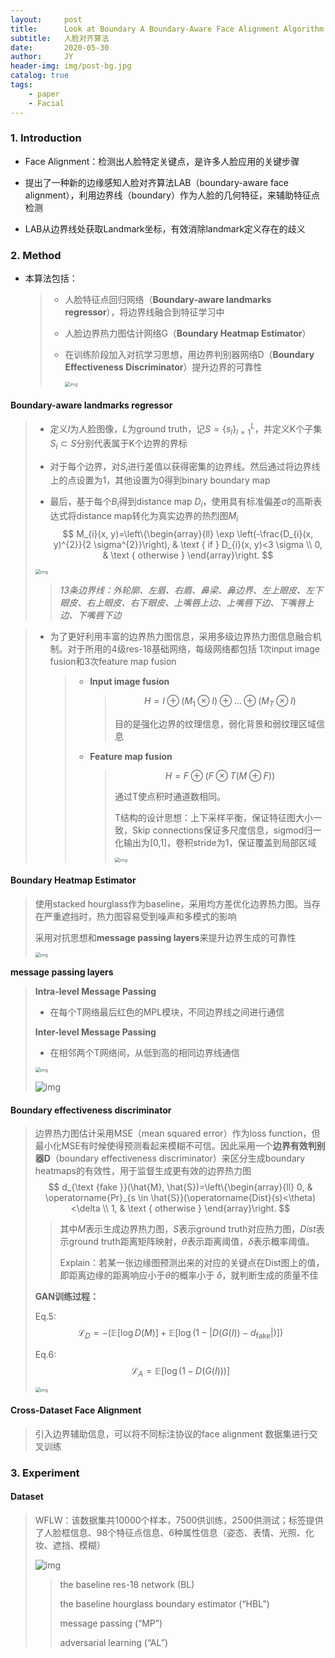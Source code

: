 ```yaml
---
layout:     post
title:      Look at Boundary A Boundary-Aware Face Alignment Algorithm
subtitle:   人脸对齐算法
date:       2020-05-30
author:     JY
header-img: img/post-bg.jpg
catalog: true
tags:
    - paper
    - Facial
---
```




### 1. Introduction

- Face Alignment：检测出人脸特定关键点，是许多人脸应用的关键步骤

- 提出了一种新的边缘感知人脸对齐算法LAB（boundary-aware face alignment），利用边界线（boundary）作为人脸的几何特征，来辅助特征点检测

- LAB从边界线处获取Landmark坐标，有效消除landmark定义存在的歧义

  

### 2. Method

- 本算法包括：

  > - 人脸特征点回归网络（**Boundary-aware landmarks regressor**），将边界线融合到特征学习中
  > - 人脸边界热力图估计网络G（**Boundary Heatmap Estimator**）
  >
  > - 在训练阶段加入对抗学习思想，用边界判别器网络D（**Boundary Effectiveness Discriminator**）提升边界的可靠性
  >
  >   <img src="https://github.com/ZJU-CVs/zju-cvs.github.io/raw/master/img/LAB/4.png" alt="img" style="zoom: 50%;" />



#### **Boundary-aware landmarks regressor**

> - 定义$I$为人脸图像，$L$为ground truth，记$S=\{s_l\}^L_{l=1}$，并定义K个子集$S_i\subset S$分别代表属于K个边界的界标
>
> - 对于每个边界，对$S_i$进行差值以获得密集的边界线。然后通过将边界线上的点设置为1，其他设置为0得到binary boundary map
>
> - 最后，基于每个$B_i$得到distance map $D_i$，使用具有标准偏差$\sigma$的高斯表达式将distance map转化为真实边界的热烈图$M_i$
>   $$
>   M_{i}(x, y)=\left\{\begin{array}{ll}
>   \exp \left(-\frac{D_{i}(x, y)^{2}}{2 \sigma^{2}}\right), & \text { if } D_{i}(x, y)<3 \sigma \\
>   0, & \text { otherwise }
>   \end{array}\right.
>   $$
>
> <img src="https://github.com/ZJU-CVs/zju-cvs.github.io/raw/master/img/LAB/1.png" alt="img" style="zoom: 50%;" />
>
> > *13条边界线：外轮廓、左眉、右眉、鼻梁、鼻边界、左上眼皮、左下眼皮、右上眼皮、右下眼皮、上嘴唇上边、上嘴唇下边、下嘴唇上边、下嘴唇下边*





> - 为了更好利用丰富的边界热力图信息，采用多级边界热力图信息融合机制。对于所用的4级res-18基础网络，每级网络都包括 1次input image fusion和3次feature map fusion
>
>   > - **Input image fusion**
>   >
>   >   > $$
>   >   > H=I \oplus\left(M_{1} \otimes I\right) \oplus \ldots \oplus\left(M_{T} \otimes I\right)
>   >   > $$
>   >   >
>   >   > 目的是强化边界的纹理信息，弱化背景和弱纹理区域信息
>   >
>   >   
>   >
>   > - **Feature map fusion**
>   >
>   >   > $$
>   >   > H=F \oplus(F \otimes T(M \oplus F))
>   >   > $$
>   >   >
>   >   > 通过T使点积时通道数相同。
>   >   >
>   >   > T结构的设计思想：上下采样平衡，保证特征图大小一致，Skip connections保证多尺度信息，sigmod归一化输出为[0,1]，卷积stride为1，保证覆盖到局部区域
>   >   >
>   >   > <img src="https://github.com/ZJU-CVs/zju-cvs.github.io/raw/master/img/LAB/2.png" alt="img" style="zoom: 50%;" />
>   >   >
>   >   > 

#### **Boundary Heatmap Estimator**

> 使用stacked hourglass作为baseline，采用均方差优化边界热力图。当存在严重遮挡时，热力图容易受到噪声和多模式的影响
>
> 采用对抗思想和**message passing layers**来提升边界生成的可靠性
>
> <img src="https://github.com/ZJU-CVs/zju-cvs.github.io/raw/master/img/LAB/3.png" alt="img" style="zoom: 50%;" />

**message passing layers**

> **Intra-level Message Passing**
>
> -  在每个T网络最后红色的MPL模块，不同边界线之间进行通信
>
> **Inter-level Message Passing**
>
> - 在相邻两个T网络间，从低到高的相同边界线通信
>
> <img src="https://github.com/ZJU-CVs/zju-cvs.github.io/raw/master/img/LAB/5.png" alt="img" style="zoom:50%;" />
>
> ![img](https://github.com/ZJU-CVs/zju-cvs.github.io/raw/master/img/LAB/6.png)



#### Boundary effectiveness discriminator

> 边界热力图估计采用MSE（mean squared error）作为loss function，但最小化MSE有时候使得预测看起来模糊不可信。因此采用一个**边界有效判别器D**（boundary effectiveness discriminator）来区分生成boundary heatmaps的有效性，用于监督生成更有效的边界热力图
> $$
> d_{\text {fake }}(\hat{M}, \hat{S})=\left\{\begin{array}{ll}
> 0, & \operatorname{Pr}_{s \in \hat{S}}(\operatorname{Dist}(s)<\theta)<\delta \\
> 1, & \text { otherwise }
> \end{array}\right.
> $$
>
> > 其中$M$表示生成边界热力图，$S$表示ground truth对应热力图，$Dist$表示ground truth距离矩阵映射，$\theta$表示距离阈值，$\delta$表示概率阈值。
> >
> > Explain：若某一张边缘图预测出来的对应的关键点在Dist图上的值，即距离边缘的距离响应小于$\theta$的概率小于 $\delta$，就判断生成的质量不佳
>
> **GAN训练过程：**
>
> Eq.5: $$\mathcal{L}_{D}=-\left(\mathbb{E}[\log D(M)]+\mathbb{E}\left[\log \left(1-\left|D(G(I))-d_{\mathrm{fake}}\right|\right)\right]\right)$$
>
> Eq.6: $$\mathcal{L}_{A}=\mathbb{E}[\log (1-D(G(I)))]$$
>
> <img src="https://github.com/ZJU-CVs/zju-cvs.github.io/raw/master/img/LAB/7.png" alt="img" style="zoom:50%;" />



#### Cross-Dataset Face Alignment

> 引入边界辅助信息，可以将不同标注协议的face alignment 数据集进行交叉训练



### 3. Experiment

#### Dataset

> WFLW：该数据集共10000个样本，7500供训练，2500供测试；标签提供了人脸框信息、98个特征点信息、6种属性信息（姿态、表情、光照、化妆、遮挡、模糊）
>
> ![img](https://github.com/ZJU-CVs/zju-cvs.github.io/raw/master/img/LAB/8.png)
>
> > the baseline res-18 network (BL)
> >
> > the baseline hourglass boundary estimator (“HBL”)
> >
> > message passing (“MP”)
> >
> > adversarial learning (“AL”)

